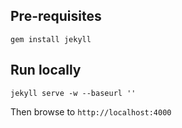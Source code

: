## Pre-requisites

```
gem install jekyll
```

## Run locally

```
jekyll serve -w --baseurl ''
```

Then browse to `http://localhost:4000`